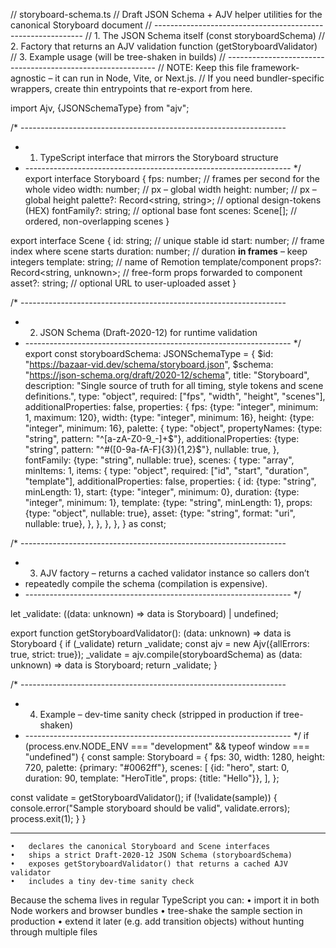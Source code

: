 // storyboard-schema.ts
// Draft JSON Schema + AJV helper utilities for the canonical Storyboard document
// ------------------------------------------------------------
// 1. The JSON Schema itself (const storyboardSchema)
// 2. Factory that returns an AJV validation function (getStoryboardValidator)
// 3. Example usage (will be tree-shaken in builds)
// ------------------------------------------------------------
// NOTE: Keep this file framework-agnostic – it can run in Node, Vite, or Next.js.
// If you need bundler-specific wrappers, create thin entrypoints that re-export from here.

import Ajv, {JSONSchemaType} from "ajv";

/* ------------------------------------------------------------------
 * 1. TypeScript interface that mirrors the Storyboard structure
 * ------------------------------------------------------------------ */
export interface Storyboard {
  fps: number;            // frames per second for the whole video
  width: number;          // px – global width
  height: number;         // px – global height
  palette?: Record<string, string>; // optional design-tokens (HEX)
  fontFamily?: string;    // optional base font
  scenes: Scene[];        // ordered, non-overlapping scenes
}

export interface Scene {
  id: string;             // unique stable id
  start: number;          // frame index where scene starts
  duration: number;       // duration **in frames** – keep integers
  template: string;       // name of Remotion template/component
  props?: Record<string, unknown>; // free-form props forwarded to component
  asset?: string;         // optional URL to user-uploaded asset
}

/* ------------------------------------------------------------------
 * 2. JSON Schema (Draft-2020-12) for runtime validation
 * ------------------------------------------------------------------ */
export const storyboardSchema: JSONSchemaType<Storyboard> = {
  $id: "https://bazaar-vid.dev/schema/storyboard.json",
  $schema: "https://json-schema.org/draft/2020-12/schema",
  title: "Storyboard",
  description: "Single source of truth for all timing, style tokens and scene definitions.",
  type: "object",
  required: ["fps", "width", "height", "scenes"],
  additionalProperties: false,
  properties: {
    fps: {type: "integer", minimum: 1, maximum: 120},
    width: {type: "integer", minimum: 16},
    height: {type: "integer", minimum: 16},
    palette: {
      type: "object",
      propertyNames: {type: "string", pattern: "^[a-zA-Z0-9_-]+$"},
      additionalProperties: {type: "string", pattern: "^#([0-9a-fA-F]{3}){1,2}$"},
      nullable: true,
    },
    fontFamily: {type: "string", nullable: true},
    scenes: {
      type: "array",
      minItems: 1,
      items: {
        type: "object",
        required: ["id", "start", "duration", "template"],
        additionalProperties: false,
        properties: {
          id: {type: "string", minLength: 1},
          start: {type: "integer", minimum: 0},
          duration: {type: "integer", minimum: 1},
          template: {type: "string", minLength: 1},
          props: {type: "object", nullable: true},
          asset: {type: "string", format: "uri", nullable: true},
        },
      },
    },
  },
} as const;

/* ------------------------------------------------------------------
 * 3. AJV factory – returns a cached validator instance so callers don’t
 *    repeatedly compile the schema (compilation is expensive).
 * ------------------------------------------------------------------ */

let _validate: ((data: unknown) => data is Storyboard) | undefined;

export function getStoryboardValidator(): (data: unknown) => data is Storyboard {
  if (_validate) return _validate;
  const ajv = new Ajv({allErrors: true, strict: true});
  _validate = ajv.compile(storyboardSchema) as (data: unknown) => data is Storyboard;
  return _validate;
}

/* ------------------------------------------------------------------
 * 4. Example – dev-time sanity check (stripped in production if tree-shaken)
 * ------------------------------------------------------------------ */
if (process.env.NODE_ENV === "development" && typeof window === "undefined") {
  const sample: Storyboard = {
    fps: 30,
    width: 1280,
    height: 720,
    palette: {primary: "#0062ff"},
    scenes: [
      {id: "hero", start: 0, duration: 90, template: "HeroTitle", props: {title: "Hello"}},
    ],
  };

  const validate = getStoryboardValidator();
  if (!validate(sample)) {
    console.error("Sample storyboard should be valid", validate.errors);
    process.exit(1);
  }
}




----------------
	•	declares the canonical Storyboard and Scene interfaces
	•	ships a strict Draft-2020-12 JSON Schema (storyboardSchema)
	•	exposes getStoryboardValidator() that returns a cached AJV validator
	•	includes a tiny dev-time sanity check

Because the schema lives in regular TypeScript you can:
	•	import it in both Node workers and browser bundles
	•	tree-shake the sample section in production
	•	extend it later (e.g. add transition objects) without hunting through multiple files